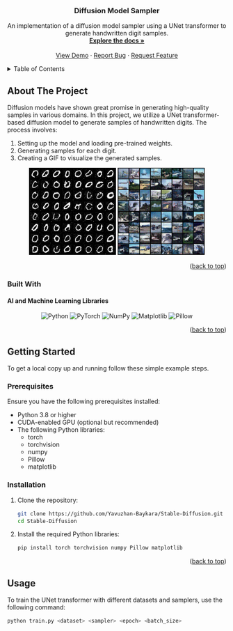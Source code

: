 <a id="readme-top"></a>
<!-- PROJECT SHIELDS -->

<!-- PROJECT LOGO -->
<br />
<div align="center">
  <a href="https://github.com/Yavuzhan-Baykara/Stable-Diffusion">
    
  </a>

  <h3 align="center">Diffusion Model Sampler</h3>

  <p align="center">
    An implementation of a diffusion model sampler using a UNet transformer to generate handwritten digit samples.
    <br />
    <a href="https://github.com/Yavuzhan-Baykara/Stable-Diffusion"><strong>Explore the docs »</strong></a>
    <br />
    <br />
    <a href="https://github.com/Yavuzhan-Baykara/Stable-Diffusion">View Demo</a>
    ·
    <a href="https://github.com/Yavuzhan-Baykara/Stable-Diffusion/issues/new?labels=bug&template=bug-report---.md">Report Bug</a>
    ·
    <a href="https://github.com/Yavuzhan-Baykara/Stable-Diffusion/issues/new?labels=enhancement&template=feature-request---.md">Request Feature</a>
  </p>
</div>

<!-- TABLE OF CONTENTS -->
<details>
  <summary>Table of Contents</summary>
  <ol>
    <li>
      <a href="#about-the-project">About The Project</a>
      <ul>
        <li><a href="#built-with">Built With</a></li>
      </ul>
    </li>
    <li>
      <a href="#getting-started">Getting Started</a>
      <ul>
        <li><a href="#prerequisites">Prerequisites</a></li>
        <li><a href="#installation">Installation</a></li>
      </ul>
    </li>
    <li><a href="#usage">Usage</a></li>
    <li><a href="#results">Results</a></li>
    <li><a href="#roadmap">Roadmap</a></li>
    <li><a href="#contributing">Contributing</a></li>
    <li><a href="#license">License</a></li>
    <li><a href="#contact">Contact</a></li>
    <li><a href="#acknowledgments">Acknowledgments</a></li>
  </ol>
</details>

<!-- ABOUT THE PROJECT -->
## About The Project

Diffusion models have shown great promise in generating high-quality samples in various domains. In this project, we utilize a UNet transformer-based diffusion model to generate samples of handwritten digits. The process involves:
1. Setting up the model and loading pre-trained weights.
2. Generating samples for each digit.
3. Creating a GIF to visualize the generated samples.

<div align="center">
  <img src="./digit_samples.gif" alt="MNIST GIF" width="200" height="200">
  <img src="./digit_samples_cifar.gif" alt="CIFAR-10 GIF" width="200" height="200">

</div>

<p align="right">(<a href="#readme-top">back to top</a>)</p>

### Built With

#### AI and Machine Learning Libraries

<div align="center">
  <img src="https://icon.icepanel.io/Technology/svg/TensorFlow.svg" alt="Python" width="40" height="40">
  <img src="https://icon.icepanel.io/Technology/svg/PyTorch.svg" alt="PyTorch" width="40" height="40">
  <img src="https://icon.icepanel.io/Technology/svg/NumPy.svg" alt="NumPy" width="40" height="40">
  <img src="https://icon.icepanel.io/Technology/svg/Matplotlib.svg" alt="Matplotlib" width="40" height="40">
  <img src="https://img.shields.io/badge/Pillow-5A9?style=for-the-badge&logo=pillow&logoColor=white" alt="Pillow" width="40" height="40">
</div>

<p align="right">(<a href="#readme-top">back to top</a>)</p>

<!-- GETTING STARTED -->
## Getting Started

To get a local copy up and running follow these simple example steps.

### Prerequisites

Ensure you have the following prerequisites installed:
* Python 3.8 or higher
* CUDA-enabled GPU (optional but recommended)
* The following Python libraries:
  - torch
  - torchvision
  - numpy
  - Pillow
  - matplotlib

### Installation

1. Clone the repository:
    ```sh
    git clone https://github.com/Yavuzhan-Baykara/Stable-Diffusion.git
    cd Stable-Diffusion
    ```
2. Install the required Python libraries:
    ```sh
    pip install torch torchvision numpy Pillow matplotlib
    ```

<p align="right">(<a href="#readme-top">back to top</a>)</p>

<!-- USAGE -->
## Usage

To train the UNet transformer with different datasets and samplers, use the following command:
```sh
python train.py <dataset> <sampler> <epoch> <batch_size>
